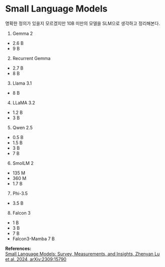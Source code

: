 # Small Language Models  

명확한 정의가 있을지 모르겠지만 10B 미만의 모델을 SLM으로 생각하고 정리해본다.  

1. Gemma 2  
+ 2.6 B
+ 9 B

2. Recurrent Gemma
+ 2.7 B
+ 8 B  

3. Llama 3.1  
+ 8 B

4. LLaMA 3.2
+ 1.2 B
+ 3 B 

5. Qwen 2.5  
+ 0.5 B 
+ 1.5 B  
+ 3 B  
+ 7 B    


6. SmolLM 2  
+ 135 M  
+ 360 M
+ 1.7 B   

7. Phi-3.5  
+ 3.5 B  

8. Falcon 3  
+ 1 B  
+ 3 B  
+ 7 B  
+ Falcon3-Mamba 7 B


**References:**  
[Small Language Models: Survey, Measurements, and Insights, Zhenyan Lu et al, 2024, arXiv:2309:15790](https://arxiv.org/abs/2409.15790)  



